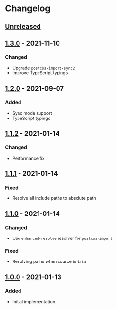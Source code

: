 # Changelog

## [Unreleased][]

## [1.3.0][] - 2021-11-10

### Changed

-   Upgrade `postcss-import-sync2`
-   Improve TypeScript typings

## [1.2.0][] - 2021-09-07

### Added

-   Sync mode support
-   TypeScript typings

## [1.1.2][] - 2021-01-14

### Changed

-   Performance fix

## [1.1.1][] - 2021-01-14

### Fixed

-   Resolve all include paths to absolute path

## [1.1.0][] - 2021-01-14

### Changed

-   Use `enhanced-resolve` resolver for `postcss-import`

### Fixed

-   Resolving paths when source is `data`

## [1.0.0][] - 2021-01-13

### Added

-   Initial implementation

[1.0.0]: https://github.com/niksy/sass-module-resolve-importer/tree/v1.0.0
[1.1.0]: https://github.com/niksy/sass-module-resolve-importer/tree/v1.1.0
[1.1.1]: https://github.com/niksy/sass-module-resolve-importer/tree/v1.1.1
[unreleased]:
	https://github.com/niksy/sass-module-resolve-importer/compare/v1.1.2...HEAD
[1.1.2]: https://github.com/niksy/sass-module-resolve-importer/tree/v1.1.2
[unreleased]:
	https://github.com/niksy/sass-module-resolve-importer/compare/v1.2.0...HEAD
[1.2.0]: https://github.com/niksy/sass-module-resolve-importer/tree/v1.2.0
[unreleased]:
	https://github.com/niksy/sass-module-resolve-importer/compare/v1.3.0...HEAD
[1.3.0]: https://github.com/niksy/sass-module-resolve-importer/tree/v1.3.0
